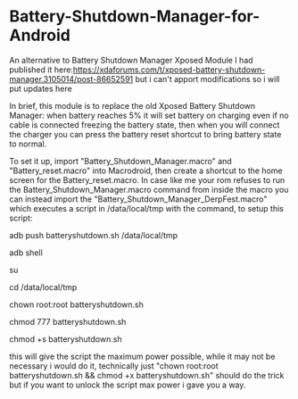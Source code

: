 # Battery-Shutdown-Manager-for-Android
An alternative to Battery Shutdown Manager Xposed Module
I had published it here:https://xdaforums.com/t/xposed-battery-shutdown-manager.3105014/post-86652591 but i can't apport modifications so i will put updates here

In brief, this module is to replace the old Xposed Battery Shutdown Manager: when battery reaches 5% it will set battery on charging even if no cable is connected freezing the battery state, then when you will connect the charger you can press the battery reset shortcut to bring battery state to normal.

To set it up, import "Battery_Shutdown_Manager.macro" and "Battery_reset.macro" into Macrodroid, then create a shortcut to the home screen for the Battery_reset.macro. In case like me your rom refuses to run the Battery_Shutdown_Manager.macro command from inside the macro you can instead import the "Battery_Shutdown_Manager_DerpFest.macro" which executes a script in /data/local/tmp with the command, to setup this script:

adb push batteryshutdown.sh /data/local/tmp

adb shell

su

cd /data/local/tmp

chown root:root batteryshutdown.sh

chmod 777 batteryshutdown.sh

chmod +s batteryshutdown.sh

this will give the script the maximum power possible, while it may not be necessary i would do it, technically just "chown root:root batteryshutdown.sh && chmod +x batteryshutdown.sh" should do the trick but if you want to unlock the script max power i gave you a way.
